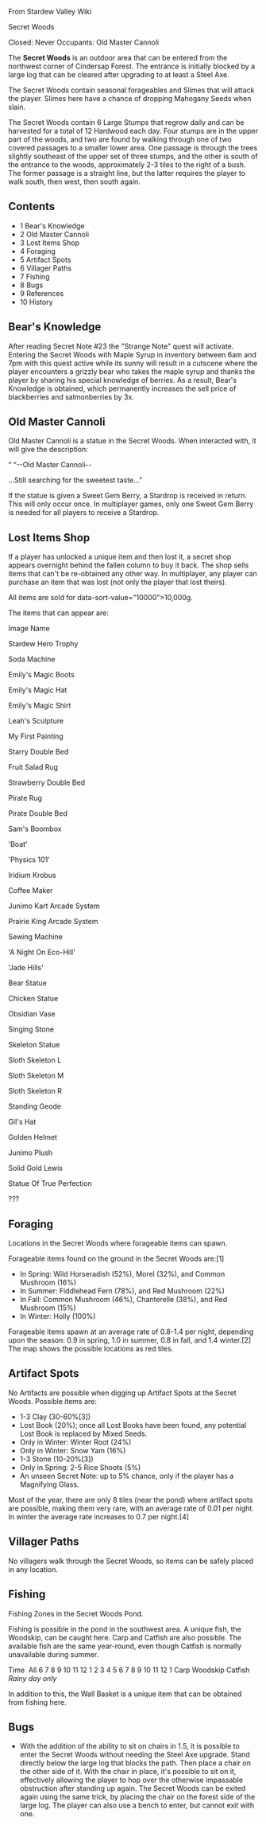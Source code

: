From Stardew Valley Wiki

Secret Woods

Closed: Never Occupants: Old Master Cannoli

The **Secret Woods** is an outdoor area that can be entered from the northwest corner of Cindersap Forest. The entrance is initially blocked by a large log that can be cleared after upgrading to at least a Steel Axe.

The Secret Woods contain seasonal forageables and Slimes that will attack the player. Slimes here have a chance of dropping Mahogany Seeds when slain.

The Secret Woods contain 6 Large Stumps that regrow daily and can be harvested for a total of 12 Hardwood each day. Four stumps are in the upper part of the woods, and two are found by walking through one of two covered passages to a smaller lower area. One passage is through the trees slightly southeast of the upper set of three stumps, and the other is south of the entrance to the woods, approximately 2-3 tiles to the right of a bush. The former passage is a straight line, but the latter requires the player to walk south, then west, then south again.

## Contents

- 1 Bear's Knowledge
- 2 Old Master Cannoli
- 3 Lost Items Shop
- 4 Foraging
- 5 Artifact Spots
- 6 Villager Paths
- 7 Fishing
- 8 Bugs
- 9 References
- 10 History

## Bear's Knowledge

After reading Secret Note #23 the "Strange Note" quest will activate. Entering the Secret Woods with Maple Syrup in inventory between 6am and 7pm with this quest active while its sunny will result in a cutscene where the player encounters a grizzly bear who takes the maple syrup and thanks the player by sharing his special knowledge of berries. As a result, Bear's Knowledge is obtained, which permanently increases the sell price of blackberries and salmonberries by 3x.

## Old Master Cannoli

Old Master Cannoli is a statue in the Secret Woods. When interacted with, it will give the description:

“ “--Old Master Cannoli--

...Still searching for the sweetest taste...”

If the statue is given a Sweet Gem Berry, a Stardrop is received in return. This will only occur once. In multiplayer games, only one Sweet Gem Berry is needed for all players to receive a Stardrop.

## Lost Items Shop

If a player has unlocked a unique item and then lost it, a secret shop appears overnight behind the fallen column to buy it back. The shop sells items that can't be re-obtained any other way. In multiplayer, any player can purchase an item that was lost (not only the player that lost theirs).

All items are sold for data-sort-value="10000"&gt;10,000g.

The items that can appear are:

Image Name

Stardew Hero Trophy

Soda Machine

Emily's Magic Boots

Emily's Magic Hat

Emily's Magic Shirt

Leah's Sculpture

My First Painting

Starry Double Bed

Fruit Salad Rug

Strawberry Double Bed

Pirate Rug

Pirate Double Bed

Sam's Boombox

'Boat'

'Physics 101'

Iridium Krobus

Coffee Maker

Junimo Kart Arcade System

Prairie King Arcade System

Sewing Machine

'A Night On Eco-Hill'

'Jade Hills'

Bear Statue

Chicken Statue

Obsidian Vase

Singing Stone

Skeleton Statue

Sloth Skeleton L

Sloth Skeleton M

Sloth Skeleton R

Standing Geode

Gil's Hat

Golden Helmet

Junimo Plush

Solid Gold Lewis

Statue Of True Perfection

???

## Foraging

Locations in the Secret Woods where forageable items can spawn.

Forageable items found on the ground in the Secret Woods are:\[1]

- In Spring: Wild Horseradish (52%), Morel (32%), and Common Mushroom (16%)
- In Summer: Fiddlehead Fern (78%), and Red Mushroom (22%)
- In Fall: Common Mushroom (46%), Chanterelle (38%), and Red Mushroom (15%)
- In Winter: Holly (100%)

Forageable items spawn at an average rate of 0.8-1.4 per night, depending upon the season: 0.9 in spring, 1.0 in summer, 0.8 in fall, and 1.4 winter.\[2] The map shows the possible locations as red tiles.

## Artifact Spots

No Artifacts are possible when digging up Artifact Spots at the Secret Woods. Possible items are:

- 1-3 Clay (30-60%\[3])
- Lost Book (20%); once all Lost Books have been found, any potential Lost Book is replaced by Mixed Seeds.
- Only in Winter: Winter Root (24%)
- Only in Winter: Snow Yam (16%)
- 1-3 Stone (10-20%\[3])
- Only in Spring: 2-5 Rice Shoots (5%)
- An unseen Secret Note: up to 5% chance, only if the player has a Magnifying Glass.

Most of the year, there are only 8 tiles (near the pond) where artifact spots are possible, making them very rare, with an average rate of 0.01 per night. In winter the average rate increases to 0.7 per night.\[4]

## Villager Paths

No villagers walk through the Secret Woods, so items can be safely placed in any location.

## Fishing

Fishing Zones in the Secret Woods Pond.

Fishing is possible in the pond in the southwest area. A unique fish, the Woodskip, can be caught here. Carp and Catfish are also possible. The available fish are the same year-round, even though Catfish is normally unavailable during summer.

Time  All 6 7 8 9 10 11 12 1 2 3 4 5 6 7 8 9 10 11 12 1 Carp Woodskip Catfish *Rainy day only*

In addition to this, the Wall Basket is a unique item that can be obtained from fishing here.

## Bugs

- With the addition of the ability to sit on chairs in 1.5, it is possible to enter the Secret Woods without needing the Steel Axe upgrade. Stand directly below the large log that blocks the path. Then place a chair on the other side of it. With the chair in place, it's possible to sit on it, effectively allowing the player to hop over the otherwise impassable obstruction after standing up again. The Secret Woods can be exited again using the same trick, by placing the chair on the forest side of the large log. The player can also use a bench to enter, but cannot exit with one.